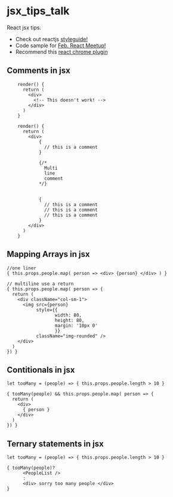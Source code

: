 # jsx_tips_talk

React jsx tips. 
  - Check out reactjs [styleguide!](https://github.com/coderjonny/react-style-guide)
  - Code sample for [Feb. React Meetup!](http://www.meetup.com/ReactLA/events/223340763/)
  - Recommend this [react chrome plugin](https://chrome.google.com/webstore/detail/react-developer-tools/fmkadmapgofadopljbjfkapdkoienihi?hl=en)

Comments in jsx
----------

```
    render() {
      return (
        <div>
          <!-- This doesn't work! -->
        </div>
      )
    }
```


```
    render() {
      return (
        <div>
            {
              // this is a comment
            }

            {/* 
              Multi
              line
              comment
            */}  
            
            
            {
              // this is a comment
              // this is a comment
              // this is a comment
            }
        </div>
      )
    }
```

Mapping Arrays in jsx
----------

```
//one liner
{ this.props.people.map( person => <div> {person} </div> ) }

// multiline use a return
{ this.props.people.map( person => {
  return (
    <div className="col-sm-1">
      <img src={person}
           style={{
                  width: 80,
                  height: 80,
                  margin: '10px 0'
                  }}
           className="img-rounded" /> 
    </div>
  )
}) }

```

Contitionals in jsx
----------

```
let tooMany = (people) => { this.props.people.length > 10 }

{ tooMany(people) && this.props.people.map( person => {
  return (
    <div>
      { person }
    </div>
  )
}) }

```


Ternary statements in jsx
----------

```
let tooMany = (people) => { this.props.people.length > 10 }

{ tooMany(people)? 
      <PeopleList />
      :
      <div> sorry too many people </div>
}

```